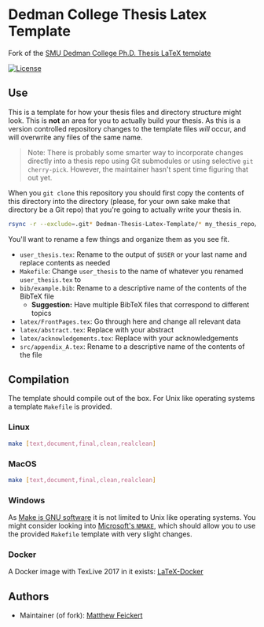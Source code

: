 # Dedman College Thesis Latex Template

Fork of the [SMU Dedman College Ph.D. Thesis LaTeX template](https://www.smu.edu/graduate/CurrentStudents/Graduation/DissThesisGuide)

[![License](https://img.shields.io/badge/License-BSD%203--Clause-blue.svg)](https://opensource.org/licenses/BSD-3-Clause)

## Use

This is a template for how your thesis files and directory structure might look. This is **not** an area for you to actually build your thesis. As this is a version controlled repository changes to the template files _will_ occur, and will overwrite any files of the same name.

> Note: There is probably some smarter way to incorporate changes directly into a thesis repo using Git submodules or using selective `git cherry-pick`. However, the maintainer hasn't spent time figuring that out yet.

When you `git clone` this repository you should first copy the contents of this directory into the directory (please, for your own sake make that directory be a Git repo) that you're going to actually write your thesis in.

```bash
rsync -r --exclude=.git* Dedman-Thesis-Latex-Template/* my_thesis_repo/
```

You'll want to rename a few things and organize them as you see fit.

- `user_thesis.tex`: Rename to the output of `$USER` or your last name and replace contents as needed
- `Makefile`: Change `user_thesis` to the name of whatever you renamed `user_thesis.tex` to
- `bib/example.bib`: Rename to a descriptive name of the contents of the BibTeX file
   - **Suggestion:** Have multiple BibTeX files that correspond to different topics
- `latex/FrontPages.tex`: Go through here and change all relevant data
- `latex/abstract.tex`: Replace with your abstract
- `latex/acknowledgements.tex`: Replace with your acknowledgements
- `src/appendix_A.tex`: Rename to a descriptive name of the contents of the file

## Compilation

The template should compile out of the box. For Unix like operating systems a template `Makefile` is provided.

### Linux

```bash
make [text,document,final,clean,realclean]
```

### MacOS

```bash
make [text,document,final,clean,realclean]
```

### Windows

As [Make is GNU software](https://www.gnu.org/software/make/) it is not limited to Unix like operating systems. You might consider looking into [Microsoft's `NMAKE`](https://msdn.microsoft.com/en-us/library/dd9y37ha.aspx), which should allow you to use the provided `Makefile` template with very slight changes.

### Docker

A Docker image with TexLive 2017 in it exists: [LaTeX-Docker](https://hub.docker.com/r/matthewfeickert/latex-docker/)


## Authors

 - Maintainer (of fork): [Matthew Feickert](http://www.matthewfeickert.com/)
